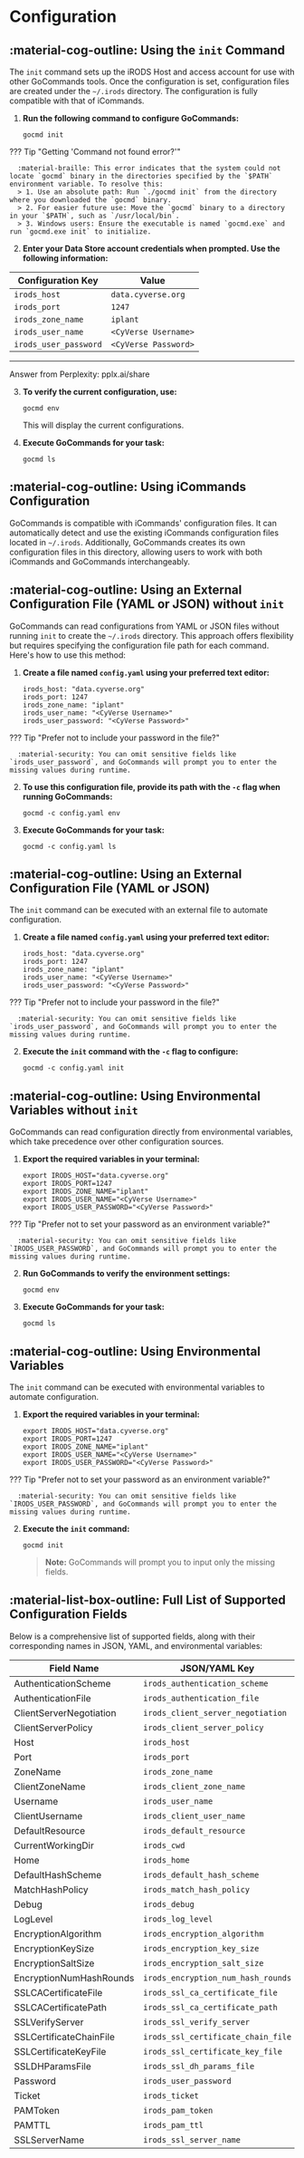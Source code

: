 # Configuration

## :material-cog-outline: Using the `init` Command

The `init` command sets up the iRODS Host and access account for use with other GoCommands tools. Once the configuration is set, configuration files are created under the `~/.irods` directory. The configuration is fully compatible with that of iCommands.

1. **Run the following command to configure GoCommands:**
   ```
   gocmd init
   ```

??? Tip "Getting 'Command not found error?'"

      :material-braille: This error indicates that the system could not locate `gocmd` binary in the directories specified by the `$PATH` environment variable. To resolve this:
      > 1. Use an absolute path: Run `./gocmd init` from the directory where you downloaded the `gocmd` binary.
      > 2. For easier future use: Move the `gocmd` binary to a directory in your `$PATH`, such as `/usr/local/bin`.
      > 3. Windows users: Ensure the executable is named `gocmd.exe` and run `gocmd.exe init` to initialize.

2. **Enter your Data Store account credentials when prompted. Use the following information:**

| Configuration Key | Value |
|-------------------|-------|
| `irods_host`      | `data.cyverse.org` |
| `irods_port`      | `1247` |
| `irods_zone_name` | `iplant` |
| `irods_user_name` |  `<CyVerse Username>` |
| `irods_user_password` | `<CyVerse Password>` |


---
Answer from Perplexity: pplx.ai/share
   
3. **To verify the current configuration, use:**
   ```
   gocmd env
   ```
   This will display the current configurations.

4. **Execute GoCommands for your task:**
   ```
   gocmd ls
   ```

## :material-cog-outline: Using iCommands Configuration

GoCommands is compatible with iCommands' configuration files. It can automatically detect and use the existing iCommands configuration files located in `~/.irods`. Additionally, GoCommands creates its own configuration files in this directory, allowing users to work with both iCommands and GoCommands interchangeably.

## :material-cog-outline: Using an External Configuration File (YAML or JSON) without `init`

GoCommands can read configurations from YAML or JSON files without running `init` to create the `~/.irods` directory. This approach offers flexibility but requires specifying the configuration file path for each command. Here's how to use this method:

1. **Create a file named `config.yaml` using your preferred text editor:**
   ```
   irods_host: "data.cyverse.org"
   irods_port: 1247
   irods_zone_name: "iplant"
   irods_user_name: "<CyVerse Username>"
   irods_user_password: "<CyVerse Password>"
   ```

??? Tip "Prefer not to include your password in the file?"

      :material-security: You can omit sensitive fields like `irods_user_password`, and GoCommands will prompt you to enter the missing values during runtime.

2. **To use this configuration file, provide its path with the `-c` flag when running GoCommands:**
   ```
   gocmd -c config.yaml env
   ```

3. **Execute GoCommands for your task:**
   ```
   gocmd -c config.yaml ls
   ```

## :material-cog-outline: Using an External Configuration File (YAML or JSON)

The `init` command can be executed with an external file to automate configuration.

1. **Create a file named `config.yaml` using your preferred text editor:**
   ```
   irods_host: "data.cyverse.org"
   irods_port: 1247
   irods_zone_name: "iplant"
   irods_user_name: "<CyVerse Username>"
   irods_user_password: "<CyVerse Password>"
   ```

??? Tip "Prefer not to include your password in the file?"

      :material-security: You can omit sensitive fields like `irods_user_password`, and GoCommands will prompt you to enter the missing values during runtime.

2. **Execute the `init` command with the `-c` flag to configure:**
   ```
   gocmd -c config.yaml init
   ```

## :material-cog-outline: Using Environmental Variables without `init`

GoCommands can read configuration directly from environmental variables, which take precedence over other configuration sources.

1. **Export the required variables in your terminal:**
   ```
   export IRODS_HOST="data.cyverse.org"
   export IRODS_PORT=1247
   export IRODS_ZONE_NAME="iplant"
   export IRODS_USER_NAME="<CyVerse Username>"
   export IRODS_USER_PASSWORD="<CyVerse Password>"
   ```

??? Tip "Prefer not to set your password as an environment variable?"

      :material-security: You can omit sensitive fields like `IRODS_USER_PASSWORD`, and GoCommands will prompt you to enter the missing values during runtime.

2. **Run GoCommands to verify the environment settings:**
   ```
   gocmd env
   ```

3. **Execute GoCommands for your task:**
   ```
   gocmd ls
   ```

## :material-cog-outline: Using Environmental Variables

The `init` command can be executed with environmental variables to automate configuration.

1. **Export the required variables in your terminal:**
   ```
   export IRODS_HOST="data.cyverse.org"
   export IRODS_PORT=1247
   export IRODS_ZONE_NAME="iplant"
   export IRODS_USER_NAME="<CyVerse Username>"
   export IRODS_USER_PASSWORD="<CyVerse Password>"
   ```

??? Tip "Prefer not to set your password as an environment variable?"

      :material-security: You can omit sensitive fields like `IRODS_USER_PASSWORD`, and GoCommands will prompt you to enter the missing values during runtime.

2. **Execute the `init` command:**
   ```
   gocmd init
   ```

   > **Note:** GoCommands will prompt you to input only the missing fields.


## :material-list-box-outline: Full List of Supported Configuration Fields

Below is a comprehensive list of supported fields, along with their corresponding names in JSON, YAML, and environmental variables:

| Field Name                     | JSON/YAML Key                     | Environmental Variable              | Default Value                    |
|--------------------------------|------------------------------------|-------------------------------------|---------------------------------|
| AuthenticationScheme           | `irods_authentication_scheme`     | `IRODS_AUTHENTICATION_SCHEME`       | native                           |
| AuthenticationFile             | `irods_authentication_file`       | `IRODS_AUTHENTICATION_FILE`         | ~/irods/.irodsA                 |
| ClientServerNegotiation        | `irods_client_server_negotiation` | `IRODS_CLIENT_SERVER_NEGOTIATION`   | off                              |
| ClientServerPolicy             | `irods_client_server_policy`       | `IRODS_CLIENT_SERVER_POLICY`        | CS_NEG_REFUSE                    |
| Host                           | `irods_host`                      | `IRODS_HOST`                        |                                 |
| Port                           | `irods_port`                      | `IRODS_PORT`                        | 1247                            |
| ZoneName                       | `irods_zone_name`                 | `IRODS_ZONE_NAME`                   |                                 |
| ClientZoneName                 | `irods_client_zone_name`          | `IRODS_CLIENT_ZONE_NAME`            |                                 |
| Username                       | `irods_user_name`                 | `IRODS_USER_NAME`                   |                                 |
| ClientUsername                 | `irods_client_user_name`          | `IRODS_CLIENT_USER_NAME`            |                                 |
| DefaultResource                | `irods_default_resource`          | `IRODS_DEFAULT_RESOURCE`            |                                 |
| CurrentWorkingDir              | `irods_cwd`                       | `IRODS_CWD`                         |                                 |
| Home                           | `irods_home`                      | `IRODS_HOME`                        |                                 |
| DefaultHashScheme              | `irods_default_hash_scheme`       | `IRODS_DEFAULT_HASH_SCHEME`         | SHA256                           |
| MatchHashPolicy                | `irods_match_hash_policy`         | `IRODS_MATCH_HASH_POLICY`           |                                 |
| Debug                          | `irods_debug`                     | `IRODS_DEBUG`                       |                                 |
| LogLevel                       | `irods_log_level`                 | `IRODS_LOG_LEVEL`                   | 0                               |
| EncryptionAlgorithm            | `irods_encryption_algorithm`      | `IRODS_ENCRYPTION_ALGORITHM`        | AES-256-CBC                      |
| EncryptionKeySize              | `irods_encryption_key_size`       | `IRODS_ENCRYPTION_KEY_SIZE`         | 32                              |
| EncryptionSaltSize             | `irods_encryption_salt_size`      | `IRODS_ENCRYPTION_SALT_SIZE`        | 8                               |
| EncryptionNumHashRounds        | `irods_encryption_num_hash_rounds`| `IRODS_ENCRYPTION_NUM_HASH_ROUNDS`  | 16                              |
| SSLCACertificateFile           | `irods_ssl_ca_certificate_file`   | `IRODS_SSL_CA_CERTIFICATE_FILE`     |                                 |
| SSLCACertificatePath           | `irods_ssl_ca_certificate_path`   | `IRODS_SSL_CA_CERTIFICATE_PATH`     |                                 |
| SSLVerifyServer                | `irods_ssl_verify_server`         | `IRODS_SSL_VERIFY_SERVER`           | hostname                         |
| SSLCertificateChainFile        | `irods_ssl_certificate_chain_file`| `IRODS_SSL_CERTIFICATE_CHAIN_FILE`  |                                 |
| SSLCertificateKeyFile          | `irods_ssl_certificate_key_file`  | `IRODS_SSL_CERTIFICATE_KEY_FILE`    |                                 |
| SSLDHParamsFile                | `irods_ssl_dh_params_file`        | `IRODS_SSL_DH_PARAMS_FILE`          |                                 |
| Password                       | `irods_user_password`             | `IRODS_USER_PASSWORD`               |                                 |
| Ticket                         | `irods_ticket`                    | `IRODS_TICKET`                      |                                 |
| PAMToken                       | `irods_pam_token`                 | `IRODS_PAM_TOKEN`                   |                                 |
| PAMTTL                         | `irods_pam_ttl`                   | `IRODS_PAM_TTL`                     |                                 |
| SSLServerName                  | `irods_ssl_server_name`           | `IRODS_SSL_SERVER_NAME`             |                                 |
